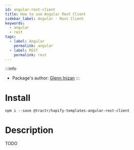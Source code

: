 ```yaml
---
id: angular-rext-client
title: How to use Angular Rext Client
sidebar_label: Angular - Rext Client
keywords: 
  - angular
  - rest
tags:
  - label: Angular
    permalink: angular
  - label: REST
    permalink: rest
---
```


:::info
- Package's author: [Glenn Inizan](https://github.com/GlennTractr)
:::

# Install

`npm i --save @tractr/hapify-templates-angular-rext-client`

# Description

TODO